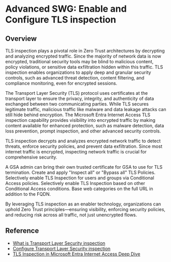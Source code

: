 ﻿# Advanced SWG: Enable and Configure TLS inspection
 
## Overview

TLS inspection plays a pivotal role in Zero Trust architectures by decrypting and analyzing encrypted traffic. Since the majority of network data is now encrypted, traditional security tools may be blind to malicious content, policy violations, or sensitive data exfiltration hidden within this traffic. TLS inspection enables organizations to apply deep and granular security controls, such as advanced threat detection, content filtering, and compliance monitoring, even for encrypted sessions.

The Transport Layer Security (TLS) protocol uses certificates at the transport layer to ensure the privacy, integrity, and authenticity of data exchanged between two communicating parties. While TLS secures legitimate traffic, malicious traffic like malware and data leakage attacks can still hide behind encryption. The Microsoft Entra Internet Access TLS inspection capability provides visibility into encrypted traffic by making content available for enhanced protection, such as malware detection, data loss prevention, prompt inspection, and other advanced security controls.

TLS inspection decrypts and analyzes encrypted network traffic to detect threats, enforce security policies, and prevent data exfiltration. Since most internet traffic is encrypted, inspecting network traffic is crucial for comprehensive security.

A GSA admin can bring their own trusted certificate for GSA to use for TLS termination. Create and apply "Inspect all" or "Bypass all" TLS Policies. Selectively enable TLS Inspection for users and groups via Conditional Access policies. Selectively enable TLS Inspection based on other Conditional Access conditions. Base web categories on the full URL in addition to the FQDN.

By leveraging TLS inspection as an enabler technology, organizations can uphold Zero Trust principles—ensuring visibility, enforcing security policies, and reducing risk across all traffic, not just unencrypted flows.

## Reference

- [What is Transport Layer Security inspection](https://learn.microsoft.com/en-us/entra/global-secure-access/concept-transport-layer-security)
- [Configure Transport Layer Security inspection](https://learn.microsoft.com/en-us/entra/global-secure-access/how-to-transport-layer-security)
- [TLS Inspection in Microsoft Entra Internet Access Deep Dive](https://www.youtube.com/watch?v=WxxHH_4vKh4)

